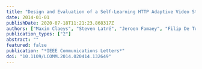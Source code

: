 ```yaml
---
title: "Design and Evaluation of a Self-Learning HTTP Adaptive Video Streaming Client"
date: 2014-01-01
publishDate: 2020-07-18T11:21:23.868317Z
authors: ["Maxim Claeys", "Steven Latré", "Jeroen Famaey", "Filip De Turck"]
publication_types: ["2"]
abstract: ""
featured: false
publication: "*IEEE Communications Letters*"
doi: "10.1109/LCOMM.2014.020414.132649"
---
```


